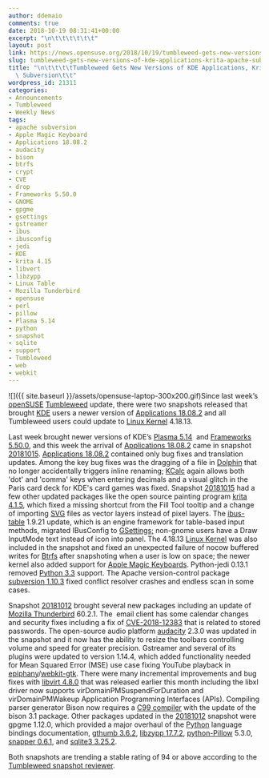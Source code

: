 ```yaml
---
author: ddemaio
comments: true
date: 2018-10-19 08:31:41+00:00
excerpt: "\n\t\t\t\t\t\t"
layout: post
link: https://news.opensuse.org/2018/10/19/tumbleweed-gets-new-versions-of-kde-applications-krita-apache-subversion/
slug: tumbleweed-gets-new-versions-of-kde-applications-krita-apache-subversion
title: "\n\t\t\t\tTumbleweed Gets New Versions of KDE Applications, Krita, Apache\
  \ Subversion\t\t"
wordpress_id: 21311
categories:
- Announcements
- Tumbleweed
- Weekly News
tags:
- apache subversion
- Apple Magic Keyboard
- Applications 18.08.2
- audacity
- bison
- btrfs
- crypt
- CVE
- drop
- Frameworks 5.50.0
- GNOME
- gpgme
- gsettings
- gstreamer
- ibus
- ibusconfig
- jedi
- KDE
- krita 4.15
- libvert
- libzypp
- Linux Table
- Mozilla Tunderbird
- opensuse
- perl
- pillow
- Plasma 5.14
- python
- snapshot
- sqlite
- support
- Tumbleweed
- web
- webkit
---
```

![]({{ site.baseurl }}/assets/opensuse-laptop-300x200.gif)Since last week’s [openSUSE](https://www.opensuse.org/) [Tumbleweed](https://en.opensuse.org/Portal:Tumbleweed) update, there were two snapshots released that brought [KDE](https://www.kde.org/) users a newer version of [Applications 18.08.2](https://www.kde.org/announcements/announce-applications-18.08.2.php) and all Tumbleweed users could update to [Linux Kernel](https://www.kernel.org/) 4.18.13.

Last week brought newer versions of KDE’s [Plasma 5.14](https://www.kde.org/announcements/plasma-5.14.0.php)  and [Frameworks 5.50.0](https://www.kde.org/announcements/kde-frameworks-5.50.0.php), and this week the arrival of [Applications 18.08.2](https://www.kde.org/announcements/announce-applications-18.08.2.php) came in snapshot [20181015](https://lists.opensuse.org/opensuse-factory/2018-10/msg00199.html). [Applications 18.08.2](https://www.kde.org/announcements/announce-applications-18.08.2.php) contained only bug fixes and translation updates. Among the key bug fixes was the dragging of a file in [Dolphin](https://www.kde.org/applications/system/dolphin/) that no longer accidentally triggers inline renaming; [KCalc](https://www.kde.org/applications/utilities/kcalc/) again allows both 'dot' and 'comma' keys when entering decimals and a visual glitch in the Paris card deck for KDE's card games was fixed. Snapshot [20181015](https://lists.opensuse.org/opensuse-factory/2018-10/msg00199.html) had a few other updated packages like the open source painting program [krita 4.1.5](https://krita.org/en/item/krita-4-1-5-released/), which fixed a missing shortcut from the Fill Tool tooltip and a change of importing [SVG](https://en.wikipedia.org/wiki/Scalable_Vector_Graphics) files as vector layers instead of pixel layers. The [ibus-table](https://github.com/acevery/ibus-table) 1.9.21 update, which is an engine framework for table-based input methods, migrated IBusConfig to [GSettings;](https://developer.gnome.org/GSettings/) non-gnome users have a Draw InputMode text instead of icon into panel. The 4.18.13 [Linux Kernel](https://www.kernel.org/) was also included in the snapshot and fixed an unexpected failure of nocow buffered writes for [Btrfs](https://btrfs.wiki.kernel.org/index.php/Main_Page) after snapshoting when a user is low on space; the newer kernel also added support for [Apple Magic Keyboards](https://www.apple.com/shop/product/MLA22LL/A/magic-keyboard-us-english). Python-jedi 0.13.1 removed [Python 3.3](https://www.python.org/download/releases/3.3.0/) support. The Apache version-control package [subversion 1.10.3](https://subversion.apache.org/) fixed conflict resolver crashes and endless scan in some cases.

Snapshot [20181012](https://lists.opensuse.org/opensuse-factory/2018-10/msg00180.html) brought several new packages including an update of [Mozilla Thunderbird](https://www.thunderbird.net/) 60.2.1. The  email client has some calendar changes and security fixes including a fix of [CVE-2018-12383](https://www.mozilla.org/en-US/security/advisories/mfsa2018-20/) that is related to stored passwords. The open-source audio platform [audacity](https://www.audacityteam.org/) 2.3.0 was updated in the snapshot and it now has the ability to resize the toolbars controlling volume and speed for greater precision. Gstreamer and several of its plugins were updated to version 1.14.4, which added functionality needed for Mean Squared Error (MSE) use case fixing YouTube playback in [epiphany](https://wiki.gnome.org/Apps/Web)/[webkit-gtk](https://webkitgtk.org/). There were many incremental improvements and bug fixes with [libvirt 4.8.0](https://libvirt.org/news.html) that was released earlier this month including the libxl driver now supports virDomainPMSuspendForDuration and virDomainPMWakeup Application Programming Interfaces (APIs). Compiling parser generator Bison now requires a [C99 compiler](https://en.wikipedia.org/wiki/C99) with the update of the bison 3.1 package. Other packages updated in the [20181012](https://lists.opensuse.org/opensuse-factory/2018-10/msg00180.html) snapshot were gpgme 1.12.0, which provided a major overhaul of the [Python](https://www.python.org/) language bindings documentation, [gthumb 3.6.2](https://github.com/GNOME/gthumb), [libzypp 17.7.2](https://github.com/openSUSE/libzypp/blob/master/package/libzypp.changes), [python-Pillow](https://pillow.readthedocs.io/) 5.3.0, [snapper 0.6.1](https://en.opensuse.org/openSUSE:Snapper_Tutorial), and [sqlite3 3.25.2](https://www.sqlite.org/).

Both snapshots are trending a stable rating of 94 or above according to the [Tumbleweed snapshot reviewer](http://review.tumbleweed.boombatower.com/).		
